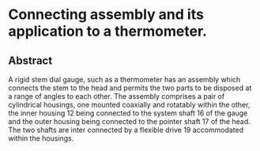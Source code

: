 # Connecting assembly and its application to a thermometer.

## Abstract
A rigid stem dial gauge, such as a thermometer has an assembly which connects the stem to the head and permits the two parts to be disposed at a range of angles to each other. The assembly comprises a pair of cylindrical housings, one mounted coaxially and rotatably within the other, the inner housing 12 being connected to the system shaft 16 of the gauge and the outer housing being connected to the pointer shaft 17 of the head. The two shafts are inter connected by a flexible drive 19 accommodated within the housings.